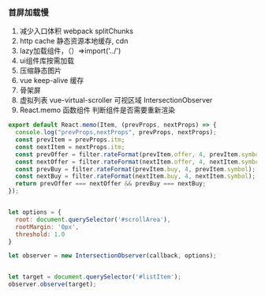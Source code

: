 ### 首屏加载慢

1. 减少入口体积 webpack splitChunks
2. http cache 静态资源本地缓存, cdn 
3. lazy加载组件，（）=>import('../')
4. ui组件库按需加载
5. 压缩静态图片
6. vue keep-alive 缓存
7. 骨架屏
8.  虚拟列表 vue-virtual-scroller 可视区域 IntersectionObserver
9. React.memo 函数组件 判断组件是否需要重新渲染
``` javascript
export default React.memo(Item, (prevProps, nextProps) => {
  console.log("prevProps,nextProps", prevProps, nextProps);
  const prevItem = prevProps.itm;
  const nextItem = nextProps.itm;
  const prevOffer = filter.rateFormat(prevItem.offer, 4, prevItem.symbol);
  const nextOffer = filter.rateFormat(nextItem.offer, 4, nextItem.symbol);
  const prevBuy = filter.rateFormat(prevItem.buy, 4, prevItem.symbol);
  const nextBuy = filter.rateFormat(nextItem.buy, 4, nextItem.symbol);
  return prevOffer === nextOffer && prevBuy === nextBuy;
});

```


```javascript 

let options = {
  root: document.querySelector('#scrollArea'),
  rootMargin: '0px',
  threshold: 1.0
}

let observer = new IntersectionObserver(callback, options);


let target = document.querySelector('#listItem');
observer.observe(target);

```




